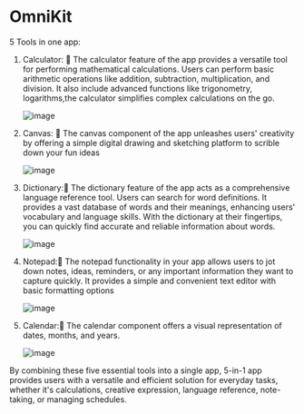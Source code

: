 # OmniKit

5 Tools in one app:

1. Calculator: 🔢
   The calculator feature of the app provides a versatile tool for performing mathematical calculations. Users can perform basic arithmetic operations like addition, subtraction, multiplication, and division. It also include advanced functions like trigonometry, logarithms,the calculator simplifies complex calculations on the go.
   
   ![image](https://github.com/VoiDxCode/Tool-Kit/assets/99238677/eb5eaf84-3193-49c3-ad6f-2909f9a1b3b0)



2. Canvas: 🎨
   The canvas component of the app unleashes users' creativity by offering a simple digital drawing and sketching platform to scrible down your fun ideas
   
   ![image](https://github.com/VoiDxCode/Tool-Kit/assets/99238677/39b32306-8404-46cd-912a-b5effc2c0a8f)



3. Dictionary:🧾
   The dictionary feature of the app acts as a comprehensive language reference tool. Users can search for word definitions. It provides a vast database of words and their meanings, enhancing users' vocabulary and language skills. With the dictionary at their fingertips, you can quickly find accurate and reliable information about words.
   
   ![image](https://github.com/VoiDxCode/Tool-Kit/assets/99238677/28170bd0-04ba-42a7-885f-ee97f43768ab)



4. Notepad:📝
   The notepad functionality in your app allows users to jot down notes, ideas, reminders, or any important information they want to capture quickly. It provides a simple and convenient text editor with basic formatting options
   
   ![image](https://github.com/VoiDxCode/Tool-Kit/assets/99238677/dffd8afd-680d-4b5f-9941-1274d4037c8b)



5. Calendar:📆
   The calendar component  offers a visual representation of dates, months, and years.
   
   ![image](https://github.com/VoiDxCode/Tool-Kit/assets/99238677/13d16ee2-0ea3-40fe-9d08-ff2a4ffbac6d)


By combining these five essential tools into a single app, 5-in-1 app provides users with a versatile and efficient solution for everyday tasks, whether it's calculations, creative expression, language reference, note-taking, or managing schedules.

